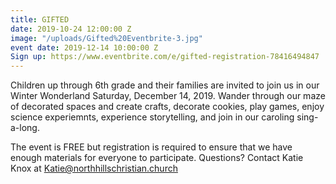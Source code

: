 ```yaml
---
title: GIFTED
date: 2019-10-24 12:00:00 Z
image: "/uploads/Gifted%20Eventbrite-3.jpg"
event date: 2019-12-14 10:00:00 Z
Sign up: https://www.eventbrite.com/e/gifted-registration-78416494847
---
```


Children up through 6th grade and their families are invited to join us in our Winter Wonderland Saturday, December 14, 2019. Wander through our maze of decorated spaces and create crafts, decorate cookies, play games, enjoy science experiemnts, experience storytelling, and join in our caroling sing-a-long. 

The event is FREE but registration is required to ensure that we have enough materials for everyone to participate. Questions? Contact Katie Knox at Katie@northhillschristian.church